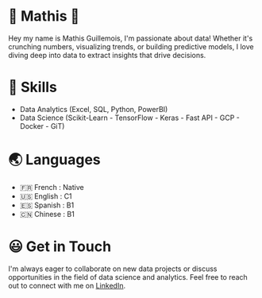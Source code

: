 # 👋 Mathis 👋

Hey my name is Mathis Guillemois, I'm passionate about data! Whether it's crunching numbers, visualizing trends, or building predictive models, I love diving deep into data to extract insights that drive decisions.

# 🤖 Skills

* Data Analytics (Excel, SQL, Python, PowerBI)
* Data Science (Scikit-Learn - TensorFlow - Keras - Fast API - GCP - Docker - GiT)

#  🌏 Languages 

*  🇫🇷 French : Native  
*  🇺🇸 English : C1  
*  🇪🇸 Spanish : B1  
*  🇨🇳 Chinese : B1  
 
# 😃 Get in Touch
I'm always eager to collaborate on new data projects or discuss opportunities in the field of data science and analytics. Feel free to reach out to connect with me on [LinkedIn](https://www.linkedin.com/in/mathis-guillemois-bb9320176/).

